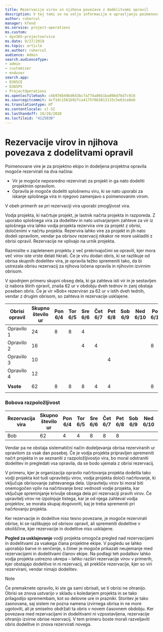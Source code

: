 ```yaml
---
title: Rezervacije virov in njihova povezava z dodelitvami opravil
description: V tej temi so na voljo informacije o upravljanju poimenovanih virov, rezervacij virov in dodelitev opravil ter o tem, kako so povezani med sabo.
author: ruhercul
manager: kfend
ms.service: project-operations
ms.custom:
- dyn365-projectservice
ms.date: 9/27/2019
ms.topic: article
ms.author: ruhercul
audience: Admin
search.audienceType:
- admin
- customizer
- enduser
search.app:
- D365CE
- D365PS
- ProjectOperations
ms.openlocfilehash: c4b976b49bd643bc7a774a86b1ba89bd76d7c916
ms.sourcegitcommit: 4cf1dc1561b92fca4175f0b3813133c5e63ce8e6
ms.translationtype: HT
ms.contentlocale: sl-SI
ms.lasthandoff: 10/28/2020
ms.locfileid: "4125030"
---
```

# <a name="resource-bookings-and-how-they-relate-to-task-assignments"></a>Rezervacije virov in njihova povezava z dodelitvami opravil


Poimenovane vire je za projektno ekipo in dodeljena projektna opravila mogoče rezervirati na dva načina:

- Vir je mogoče neposredno rezervirati za projekt in ga nato dodeliti projektnim opravilom.
- Opravila je mogoče dodeliti splošnemu viru, ki se nato uporabi za iskanje splošnega vira in njegovo zamenjavo s poimenovanim virom. 

V obeh primerih se pri rezervaciji vira uporabi zmogljivost vira.

Vodja projekta, ki načrtuje projekt, je lastnik načrta projekta in razporeda. Z uporabo splošnega vira za dodelitev in nato ustvarjanjem zahteve za vir iz splošnega vira lahko vodja projekta rezervira vire za projekt z obrisi, določenimi v načrtu projekta. Rezervira lahko vire za projekt in jih nato dodeli opravilom, vendar pa obrisov rezervacij nikakor ne more uskladiti z obrisi opravil. Rezervacije ne vplivajo na urnik projekta.

Razmislite o zapletenem projektu z več prekrivajočimi se opravili, kjer mora več virov iste vrste delati hkrati. Če je viru dodan obris, ki se razlikuje od obrisa skupnih dodelitev vira, je opravila težko spremeniti tako, da bi ustrezala obrisu rezervacij za njihova ločena opravila in njihovim izvirnim obrisom.

V spodnjem primeru skupni obseg dela, ki ga zahteva isti vir in je sestavljen iz nabora štirih opravil, znaša 62 ur v obdobju dveh tednov in zanj obstaja poseben obris. Če je vir »Bob« rezerviran za 62 ur v istih dveh tednih, vendar z drugim obrisom, so zahteva in rezervacije usklajene.

| **Obrisi opravil**    | **Skupno število ur** | Pon 6/4 | Tor 6/5 | Sre 6/6 | Čet 6/7 | Pet 6/8 | Sob 6/9 | Ned 6/10 | Pon 6/11 | Tor 6/12 | Sre 6/13 | Čet 6/14 | Pet 6/15 |
|----------------------|-----------------|--------|--------|--------|--------|--------|--------|---------|---------|---------|---------|---------|---------|
| Opravilo 1               | 24              | 8      | 8      | 4      |        |        |        |         |         |         | 4       |         |         |
| Opravilo 2               | 16              |        |        | 4      | 4      |        |        |         | 8       |         |         |         |         |
| Opravilo 3               | 10              |        |        |        |        | 4      |        |         |         | 4       |         | 2       |         |
| Opravilo 4               | 12              |        |        |        |        |        |        |         |         |         | 4       |         | 8       |
|                      |                 |        |        |        |        |        |        |         |         |         |         |         |         |
| **Vsote**           | 62              | 8      | 8      | 8      | 4      | 4      |        |         | 8       | 4       | 8       | 2       | 8       |
|                      |                 |        |        |        |        |        |        |         |         |         |         |

### <a name="bobs-availability"></a>Bobova razpoložljivost
| **Rezervacija vira** | **Skupno število ur** | Pon 6/4 | Tor 6/5 | Sre 6/6 | Čet 6/7 | Pet 6/8 | Sob 6/9 | Ned 6/10 | Pon 6/11 | Tor 6/12 | Sre 6/13 | Čet 6/14 | Pet 6/15 |
|------------------------|-----------------|--------|--------|--------|--------|--------|--------|---------|---------|---------|---------|---------|---------|
| Bob                    | 62              | 4      | 4      | 8      | 8      | 8      |        |         | 4       | 4       | 8       | 8       | 6       |

Vendar pa ne obstaja sistematični način dodeljevanja obrisa rezerviranih ur opravilom za vsak dan posebej. Če je vodja projekta pripravljen spremeniti načrt projekta in se seznaniti z razpoložljivostjo vira, bo moral odstraniti dodelitev in pregledati vsa opravila, da se bodo ujemala z obrisi rezervacij.

V primeru, kjer je organizacija opravilo načrtovanja projekta dodelila tako vodji projekta kot tudi upravitelju virov, vodja projekta določi načrtovanje, ki vključuje obrisovanje zahtevanega dela. Upravitelju virov bi moral biti onemogočen vpliv na načrtovanje brez vednosti vodje projekta, kar vključuje spreminjanje krivulje obsega dela pri rezervaciji pravih virov. Če upravitelj virov ne izpolnjuje tistega, kar je od njega zahteval vodja projektov, se morata skupaj dogovoriti, kaj je treba spremeniti pri načrtovanju projekta.

Ker rezervacije in dodelitve niso tesno povezane, je mogoče rezervirati obrise, ki se razlikujejo od obrisov opravil, ali spremeniti dodelitve v okoliščine, kjer rezervacije in dodelitve niso usklajene.

**Pogled za usklajevanje** vodji projekta omogoča pregled nad rezervacijami in dodelitvami za vsakega člana projektne ekipe. V pogledu se lahko uporabijo barve in senčenje, s čimer je mogoče prikazati neujemanje med rezervacijami in dodelitvami članov ekipe. Na podlagi teh podatkov lahko vodja projekta ustrezno ukrepa – lahko razširi rezervacije virov v primerih, kjer obstajajo dodelitve in ni rezervacij, ali prekliče rezervacije, kjer so viri rezervirani, vendar nimajo dodelitev.

> [!NOTE]
> Če premaknete opravilo, ki ste ga sami obrisali, se ti obrisi ne ohranijo. Obrisi se znova ustvarijo v skladu s koledarjem projekta in se tako prilagodijo spremembam, kot so delovne ure in prazniki. Storitev je tako zasnovana, saj sistem ne pozna namena izvirnega obrisa in ne more ugotoviti, ali je smiselno obdržati ta obris v novem časovnem obdobju. Ker povezava med rezervacijami in dodelitvami ni vzpostavljena, rezervacije ohranijo izvirne obrise rezervacij. V tem primeru boste morali razveljaviti obris dodelitve in znova rezervirati novega.

